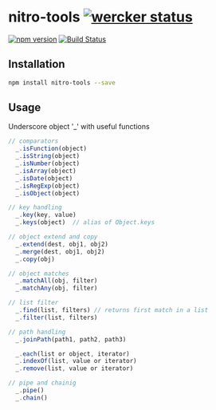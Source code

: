 nitro-tools [![wercker status](https://app.wercker.com/status/5fd93e38cd61b461afdffc60eb275226/s "wercker status")](https://app.wercker.com/project/bykey/5fd93e38cd61b461afdffc60eb275226)
================
[![npm version](https://badge.fury.io/js/nitro-tools.svg)](http://badge.fury.io/js/nitro-tools)
[![Build Status](https://travis-ci.org/nitrojs/nitro-tools.svg?branch=master)](https://travis-ci.org/nitrojs/nitro-tools)

Installation
------------

```.sh
npm install nitro-tools --save
```

Usage
-----

Underscore object '_' with useful functions

``` js
// comparators
  _.isFunction(object)
  _.isString(object)
  _.isNumber(object)
  _.isArray(object)
  _.isDate(object)
  _.isRegExp(object)
  _.isObject(object)

// key handling
  _.key(key, value)
  _.keys(object)  // alias of Object.keys

// object extend and copy
  _.extend(dest, obj1, obj2)
  _.merge(dest, obj1, obj2)
  _.copy(obj)

// object matches
  _.matchAll(obj, filter)
  _.matchAny(obj, filter)

// list filter
  _.find(list, filters) // returns first match in a list
  _.filter(list, filters)

// path handling
  _.joinPath(path1, path2, path3)

  _.each(list or object, iterator)
  _.indexOf(list, value or iterator)
  _.remove(list, value or iterator)

// pipe and chainig
  _.pipe()
  _.chain()

```
